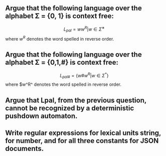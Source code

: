 ## Argue that the following language over the alphabet Σ = {0, 1} is context free:

$$L_{pal}= {ww^R |w \in \Sigma^∗}$$
where $w^R$ denotes the word spelled in reverse order.

## Argue that the following language over the alphabet Σ = {0,1,#} is context free:

$$L_{pal\#}= \{w\#w^R |w\in \Sigma^*\}$$
where $w^R^ denotes the word spelled in reverse order.

## Argue that Lpal, from the previous question, cannot be recognized by a deterministic pushdown automaton.

## Write regular expressions for lexical units string, for number, and for all three constants for JSON documents.
